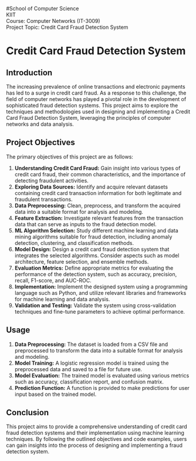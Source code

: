 #School of Computer Science <br>
KIIT <br>
Course: Computer Networks (IT-3009) <br>
Project Topic: Credit Card Fraud Detection System <br>

# Credit Card Fraud Detection System

## Introduction
The increasing prevalence of online transactions and electronic payments has led to a surge in credit card fraud. As a response to this challenge, the field of computer networks has played a pivotal role in the development of sophisticated fraud detection systems. This project aims to explore the techniques and methodologies used in designing and implementing a Credit Card Fraud Detection System, leveraging the principles of computer networks and data analysis.

## Project Objectives
The primary objectives of this project are as follows:
1. **Understanding Credit Card Fraud:** Gain insight into various types of credit card fraud, their common characteristics, and the importance of detecting fraudulent activities.
2. **Exploring Data Sources:** Identify and acquire relevant datasets containing credit card transaction information for both legitimate and fraudulent transactions.
3. **Data Preprocessing:** Clean, preprocess, and transform the acquired data into a suitable format for analysis and modeling.
4. **Feature Extraction:** Investigate relevant features from the transaction data that can serve as inputs to the fraud detection model.
5. **ML Algorithm Selection:** Study different machine learning and data mining algorithms suitable for fraud detection, including anomaly detection, clustering, and classification methods.
6. **Model Design:** Design a credit card fraud detection system that integrates the selected algorithms. Consider aspects such as model architecture, feature selection, and ensemble methods.
7. **Evaluation Metrics:** Define appropriate metrics for evaluating the performance of the detection system, such as accuracy, precision, recall, F1-score, and AUC-ROC.
8. **Implementation:** Implement the designed system using a programming language such as Python, and utilize relevant libraries and frameworks for machine learning and data analysis.
9. **Validation and Testing:** Validate the system using cross-validation techniques and fine-tune parameters to achieve optimal performance.

## Usage
1. **Data Preprocessing:** The dataset is loaded from a CSV file and preprocessed to transform the data into a suitable format for analysis and modeling.
2. **Model Training:** A logistic regression model is trained using the preprocessed data and saved to a file for future use.
3. **Model Evaluation:** The trained model is evaluated using various metrics such as accuracy, classification report, and confusion matrix.
4. **Prediction Function:** A function is provided to make predictions for user input based on the trained model.

## Conclusion
This project aims to provide a comprehensive understanding of credit card fraud detection systems and their implementation using machine learning techniques. By following the outlined objectives and code examples, users can gain insights into the process of designing and implementing a fraud detection system.

